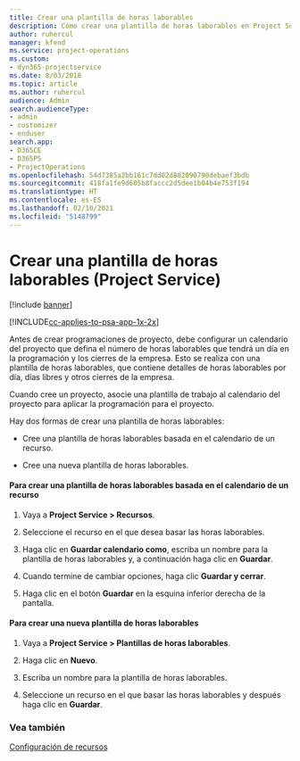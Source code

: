 ```yaml
---
title: Crear una plantilla de horas laborables
description: Cómo crear una plantilla de horas laborables en Project Service
author: ruhercul
manager: kfend
ms.service: project-operations
ms.custom:
- dyn365-projectservice
ms.date: 8/03/2018
ms.topic: article
ms.author: ruhercul
audience: Admin
search.audienceType:
- admin
- customizer
- enduser
search.app:
- D365CE
- D365PS
- ProjectOperations
ms.openlocfilehash: 54d7385a2bb161c7dd02d882090790debaef3bdb
ms.sourcegitcommit: 418fa1fe9d605b8faccc2d5dee1b04b4e753f194
ms.translationtype: HT
ms.contentlocale: es-ES
ms.lasthandoff: 02/10/2021
ms.locfileid: "5148799"
---
```

# <a name="create-a-work-hours-template-project-service"></a>Crear una plantilla de horas laborables (Project Service)

[!include [banner](../includes/psa-now-project-operations.md)]

[!INCLUDE[cc-applies-to-psa-app-1x-2x](../includes/cc-applies-to-psa-app-1x-2x.md)]

Antes de crear programaciones de proyecto, debe configurar un calendario del proyecto que defina el número de horas laborables que tendrá un día en la programación y los cierres de la empresa. Esto se realiza con una plantilla de horas laborables, que contiene detalles de horas laborables por día, días libres y otros cierres de la empresa.  
  
 Cuando cree un proyecto, asocie una plantilla de trabajo al calendario del proyecto para aplicar la programación para el proyecto.  
  
 Hay dos formas de crear una plantilla de horas laborables:  
  
-   Cree una plantilla de horas laborables basada en el calendario de un recurso.  
  
-   Cree una nueva plantilla de horas laborables.  
  
#### <a name="to-create-a-work-hours-template-based-on-a-resources-calendar"></a>Para crear una plantilla de horas laborables basada en el calendario de un recurso  
  
1.  Vaya a **Project Service > Recursos**.  
  
2.  Seleccione el recurso en el que desea basar las horas laborables.  
  
3.  Haga clic en **Guardar calendario como**, escriba un nombre para la plantilla de horas laborables y, a continuación haga clic en **Guardar**.  
  
4.  Cuando termine de cambiar opciones, haga clic **Guardar y cerrar**.  
  
5.  Haga clic en el botón **Guardar** en la esquina inferior derecha de la pantalla.  
  
#### <a name="to-create-a-new-work-hours-template"></a>Para crear una nueva plantilla de horas laborables  
  
1.  Vaya a **Project Service > Plantillas de horas laborables**.  
  
2.  Haga clic en **Nuevo**.  
  
3.  Escriba un nombre para la plantilla de horas laborables.  
  
4.  Seleccione un recurso en el que basar las horas laborables y después haga clic en **Guardar**.  
  
### <a name="see-also"></a>Vea también  
 [Configuración de recursos](../psa/set-up-resources.md)
